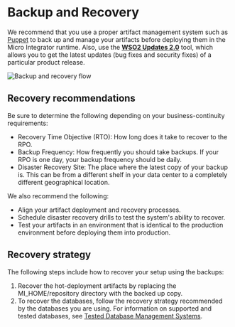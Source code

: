 # Backup and Recovery

We recommend that you use a proper artifact management system such as [Puppet](https://puppet.com/) to back up and manage your artifacts before deploying them in the Micro Integrator runtime. Also, use the [**WSO2 Updates 2.0**](https://updates.docs.wso2.com/en/latest/) tool, which allows you to get the latest updates (bug fixes and security fixes) of a particular product release.

![Backup and recovery flow]({{base_path}}/assets/img/integrate/admin-guide-configuration-mgmt.png)

## Recovery recommendations
Be sure to determine the following depending on your business-continuity requirements:

* Recovery Time Objective (RTO): How long does it take to recover to the RPO.
* Backup Frequency: How frequently you should take backups. If your RPO is one day, your backup frequency should be daily.
* Disaster Recovery Site: The place where the latest copy of your backup is. This can be from a different shelf in your data center to a completely different geographical location.

We also recommend the following:

* Align your artifact deployment and recovery processes.
* Schedule disaster recovery drills to test the system's ability to recover.
* Test your artifacts in an environment that is identical to the production environment before deploying them into production.

## Recovery strategy
The following steps include how to recover your setup using the backups:

1. Recover the hot-deployment artifacts by replacing the MI_HOME/repository directory with the backed up copy.
2. To recover the databases, follow the recovery strategy recommended by the databases you are using. For information on supported and tested databases, see [Tested Database Management Systems](https://docs.wso2.com/display/compatibility/Tested+DBMSs).
